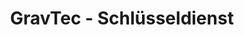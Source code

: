 ---
title: "GravTec - Schlüsseldienst"
url: /bergneustadt/gravtec-schluesseldienst/
shop: Eisenwaren
---